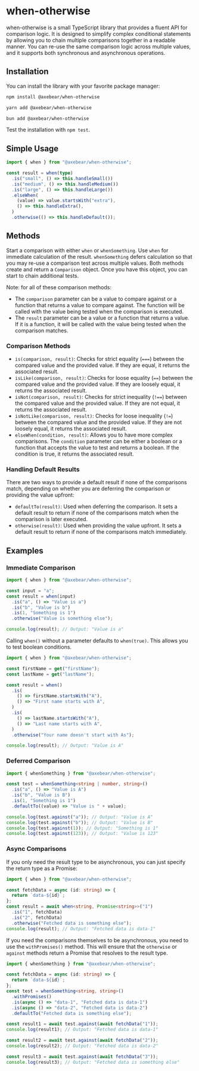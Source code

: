 # when-otherwise

when-otherwise is a small TypeScript library that provides a fluent API for comparison logic. It is designed to simplify complex conditional statements by allowing you to chain multiple comparisons together in a readable manner. You can re-use the same comparison logic across multiple values, and it supports both synchronous and asynchronous operations.

## Installation

You can install the library with your favorite package manager:

```bash
npm install @axebear/when-otherwise
```

```bash
yarn add @axebear/when-otherwise
```

```bash
bun add @axebear/when-otherwise
```

Test the installation with `npm test`.

## Simple Usage

```typescript
import { when } from "@axebear/when-otherwise";

const result = when(type)
  .is("small", () => this.handleSmall())
  .is("medium", () => this.handleMedium())
  .is("large", () => this.handleLarge())
  .elseWhen(
    (value) => value.startsWith("extra"),
    () => this.handleExtra(),
  )
  .otherwise(() => this.handleDefault());
```

## Methods

Start a comparison with either `when` or `whenSomething`. Use `when` for immediate calculation of the result. `whenSomething` defers calculation so that you may re-use a comparison test across multiple values. Both methods create and return a `Comparison` object. Once you have this object, you can start to chain additional tests.

Note: for all of these comparison methods:

- The `comparison` parameter can be a value to compare against or a function that returns a value to compare against. The function will be called with the value being tested when the comparison is executed.
- The `result` parameter can be a value or a function that returns a value. If it is a function, it will be called with the value being tested when the comparison matches.

### Comparison Methods

- `is(comparison, result)`: Checks for strict equality (`===`) between the compared value and the provided value. If they are equal, it returns the associated result.
- `isLike(comparison, result)`: Checks for loose equality (`==`) between the compared value and the provided value. If they are loosely equal, it returns the associated result.
- `isNot(comparison, result)`: Checks for strict inequality (`!==`) between the compared value and the provided value. If they are not equal, it returns the associated result.
- `isNotLike(comparison, result)`: Checks for loose inequality (`!=`) between the compared value and the provided value. If they are not loosely equal, it returns the associated result.
- `elseWhen(condition, result)`: Allows you to have more complex comparisons. The `condition` parameter can be either a boolean or a function that accepts the value to test and returns a boolean. If the condition is true, it returns the associated result.

### Handling Default Results

There are two ways to provide a default result if none of the comparisons match, depending on whether you are deferring the comparison or providing the value upfront:

- `defaultTo(result)`: Used when deferring the comparison. It sets a default result to return if none of the comparisons match when the comparison is later executed.
- `otherwise(result)`: Used when providing the value upfront. It sets a default result to return if none of the comparisons match immediately.

## Examples

### Immediate Comparison

```typescript
import { when } from "@axebear/when-otherwise";

const input = "a";
const result = when(input)
  .is("a", () => "Value is a")
  .is("b", "Value is b")
  .is(1, "Something is 1")
  .otherwise("Value is something else");

console.log(result); // Output: "Value is a"
```

Calling `when()` without a parameter defaults to `when(true)`. This allows you to test boolean conditions.

```typescript
import { when } from "@axebear/when-otherwise";

const firstName = get("firstName");
const lastName = get("lastName");

const result = when()
  .is(
    () => firstName.startsWith("A"),
    () => "First name starts with A",
  )
  .is(
    () => lastName.startsWith("A"),
    () => "Last name starts with A",
  )
  .otherwise("Your name doesn't start with As");

console.log(result); // Output: "Value is A"
```

### Deferred Comparison

```typescript
import { whenSomething } from "@axebear/when-otherwise";

const test = whenSomething<string | number, string>()
  .is("a", () => "Value is A")
  .is("b", "Value is B")
  .is(1, "Something is 1")
  .defaultTo((value) => "Value is " + value);

console.log(test.against("a")); // Output: "Value is A"
console.log(test.against("b")); // Output: "Value is B"
console.log(test.against(1)); // Output: "Something is 1"
console.log(test.against(123)); // Output: "Value is 123"
```

### Async Comparisons

If you only need the result type to be asynchronous, you can just specify the return type as a Promise:

```typescript
import { when } from "@axebear/when-otherwise";

const fetchData = async (id: string) => {
  return `data-${id}`;
};
const result = await when<string, Promise<string>>("1")
  .is("1", fetchData)
  .is("2", fetchData)
  .otherwise("Fetched data is something else");
console.log(result); // Output: "Fetched data is data-1"
```

If you need the comparisons themselves to be asynchronous, you need to use the `withPromises()` method. This will ensure that the `otherwise` or `against` methods return a Promise that resolves to the result type.

```typescript
import { whenSomething } from "@axebear/when-otherwise";

const fetchData = async (id: string) => {
  return `data-${id}`;
};
const test = whenSomething<string, string>()
  .withPromises()
  .is(async () => "data-1", "Fetched data is data-1")
  .is(async () => "data-2", "Fetched data is data-2")
  .defaultTo("Fetched data is something else");

const result1 = await test.against(await fetchData("1"));
console.log(result1); // Output: "Fetched data is data-1"

const result2 = await test.against(await fetchData("2"));
console.log(result2); // Output: "Fetched data is data-2"

const result3 = await test.against(await fetchData("3"));
console.log(result3); // Output: "Fetched data is something else"
```
